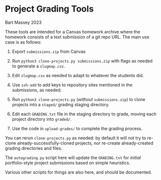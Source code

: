 # Project Grading Tools
Bart Massey 2023

These tools are intended for a Canvas homework archive where
the homework consists of a text submission of a git repo
URL. The main use case is as follows:

1. Export `submissions.zip` from Canvas

2. Run `python3 clone-projects.py submissions.zip` with
   flags as needed to generate a `slugmap.csv`.

3. Edit `slugmap.csv` as needed to adapt to whatever the
   students did.

4. Use `ssh-add` to add keys to repository sites mentioned
   in the submissions, as needed.

5. Run `python3 clone-projects.py` (*without*
   `submissions.zip`) to clone projects into a `staged/`
   grading staging directory.

6. Edit each `GRADING.txt` file in the staging directory to
   grade, moving each project directory into `graded/`.

7. Use the code in `upload-grades/` to complete the grading
   process.

You can rerun `clone-projects.py` as needed: by default it
will not try to re-clone already-successfully-cloned
projects, nor re-create already-created grading directories
and files.

The `autograding.py` script here will update the
`GRADING.txt` for *initial* portfolio-style project
submissions based on simple heuristics.

Various other scripts for things are also here, and should be
documented.
